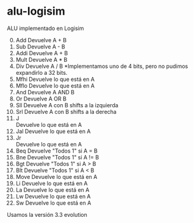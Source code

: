 # alu-logisim

ALU implementado en Logisim 

0.  Add
Devuelve A + B
1. Sub 
Devuelve A - B
2. Addi
Devuelve A + B
3. Mult 
Devuelve A * B
4. Div
Devuelve A / B
*Implementamos uno de 4 bits, pero no pudimos expandirlo a 32 bits.
5. Mfhi 
Devuelve lo que está en A
6. Mflo 
Devuelve lo que está en A
7. And 
Devuelve A AND B
8. Or 
Devuelve A OR B
9. Sll
Devuelve A con B shifts a la izquierda 
10. Srl 
Devuelve A con B shifts a la derecha
11. J  
Devuelve lo que está en A
12. Jal
Devuelve lo que está en A 
13. Jr  
Devuelve lo que está en A
14. Beq 
Devuelve "Todos 1" si A = B
15. Bne 
Devuelve "Todos 1" si A != B
16. Bgt 
Devuelve "Todos 1" si A > B
17. Blt 
Devuelve "Todos 1" si A < B 
18. Move 
Devuelve lo que está en A
19. Li 
Devuelve lo que está en A
20. La 
Devuelve lo que está en A
21. Lw 
Devuelve lo que está en A
22. Sw
Devuelve lo que está en A



Usamos la versión 3.3 evolution
